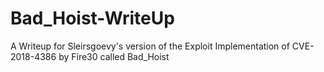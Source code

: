 # Bad_Hoist-WriteUp
A Writeup for Sleirsgoevy's version of the Exploit Implementation of CVE-2018-4386 by Fire30 called Bad_Hoist

